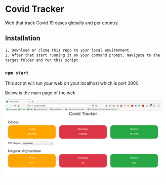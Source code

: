 # Covid Tracker

Web that track Covid 19 cases globally and per country

## Installation

    1. Download or clone this repo to your local environment.
    2. After that start running it on your command prompt. Navigate to the target folder and run this script

### `npm start`

This script will run your web on your localhost which is port 3000

Below is the main page of the web

![Example of CovidTracker main page](./covidTracker.png)
